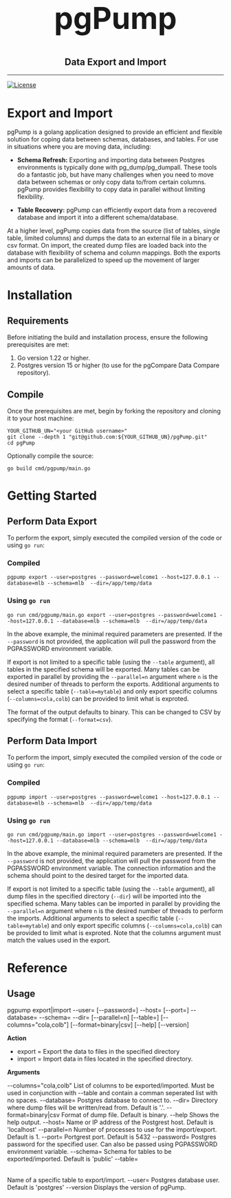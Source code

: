 <div>
  <h1 style="font-size: 70px;text-align: center">pgPump</h1>
  <h2 style="text-align: center">Data Export and Import</h2>
</div>
<hr>

[![License](...)](LICENSE.md)

# Export and Import

pgPump is a golang application designed to provide an efficient and flexible solution for coping data between schemas, databases, and tables.  For use in situations where you are moving data, including:

- **Schema Refresh:**  Exporting and importing data between Postgres environments is typically done with pg_dump/pg_dumpall.  These tools do a fantastic job, but have many challenges when you need to move data between schemas or only copy data to/from certain columns.  pgPump provides flexibility to copy data in parallel without limiting flexibility.

- **Table Recovery:** pgPump can efficiently export data from a recovered database and import it into a different schema/database.

At a higher level, pgPump copies data from the source (list of tables, single table, limited columns) and dumps the data to an external file in a binary or csv format.  On import, the created dump files are loaded back into the database with flexibility of schema and column mappings.  Both the exports and imports can be parallelized to speed up the movement of larger amounts of data.

# Installation

## Requirements

Before initiating the build and installation process, ensure the following prerequisites are met:

1. Go version 1.22 or higher.
2. Postgres version 15 or higher (to use for the pgCompare Data Compare repository).

## Compile
Once the prerequisites are met, begin by forking the repository and cloning it to your host machine:

```shell
YOUR_GITHUB_UN="<your GitHub username>"
git clone --depth 1 "git@github.com:${YOUR_GITHUB_UN}/pgPump.git"
cd pgPump
```

Optionally compile the source:

```shell
go build cmd/pgpump/main.go
```

# Getting Started

## Perform Data Export

To perform the export, simply executed the compiled version of the code or using `go run`:

### Compiled

```shell
pgpump export --user=postgres --password=welcome1 --host=127.0.0.1 --database=mlb --schema=mlb  --dir=/app/temp/data
```

### Using `go run`

```shell
go run cmd/pgpump/main.go export --user=postgres --password=welcome1 --host=127.0.0.1 --database=mlb --schema=mlb  --dir=/app/temp/data
```

In the above example, the minimal required parameters are presented.  If the `--password` is not provided, the application will pull the password from the PGPASSWORD environment variable.

If export is not limited to a specific table (using the `--table` argument), all tables in the specified schema will be exported.  Many tables can be exported in parallel by providing the `--parallel=n` argument where `n` is the desired number of threads to perform the exports.  Additional arguments to select a specific table (`--table=mytable`) and only export specific columns (`--columns=cola,colb`) can be provided to limit what is exproted.

The format of the output defaults to binary.  This can be changed to CSV by specifying the format (`--format=csv`).

## Perform Data Import

To perform the import, simply executed the compiled version of the code or using `go run`:

### Compiled

```shell
pgpump import --user=postgres --password=welcome1 --host=127.0.0.1 --database=mlb --schema=mlb  --dir=/app/temp/data
```

### Using `go run`

```shell
go run cmd/pgpump/main.go import --user=postgres --password=welcome1 --host=127.0.0.1 --database=mlb --schema=mlb  --dir=/app/temp/data
```

In the above example, the minimal required parameters are presented.  If the `--password` is not provided, the application will pull the password from the PGPASSWORD environment variable.  The connection information and the schema should point to the desired target for the imported data.

If export is not limited to a specific table (using the `--table` argument), all dump files in the specified directory (`--dir`) will be imported into the  specified schema.  Many tables can be imported in parallel by providing the `--parallel=n` argument where `n` is the desired number of threads to perform the imports.  Additional arguments to select a specific table (`--table=mytable`) and only export specific columns (`--columns=cola,colb`) can be provided to limit what is exproted.  Note that the columns argument must match the values used in the export.

# Reference

## Usage

pgpump export|import --user=<dbuser> [--password=<dbpassword>] --host=<postgres host> [--port=<postgres port>] --database=<dbname> --schema=<database schema> --dir=<dump directory> [--parallel=n] [--table=<table name>] [--columns="cola,colb"] [--format=binary|csv] [--help] [--version]

**Action**

- export = Export the data to files in the specified directory
- import = Import data in files located in the specified directory. 

**Arguments**

--columns="cola,colb"     List of columns to be exported/imported.  Must be used in conjunction with --table and contain a comman seperated list with no spaces.
--database=<dbname>       Postgres database to connect to.
--dir=<dump directory>    Directory where dump files will be written/read from. Default is '.'.
--format=binary|csv       Format of dump file.  Default is binary.
--help                    Shows the help output.
--host=<postgres host>    Name or IP address of the Postgrest host.  Default is 'localhost'
--parallel=n              Number of processes to use for the import/export.  Default is 1.
--port=<postgres port>    Portgrest port.  Default is 5432
--password=<password>     Postgres password for the specified user.  Can also be passed using PGPASSWORD environment variable.
--schema=<schema>         Schema for tables to be exported/imported.  Default is 'public'
--table=<table name>      Name of a specific table to export/import.
--user=<dbuser>           Postgres database user. Default is 'postgres'
--version                 Displays the version of pgPump.
